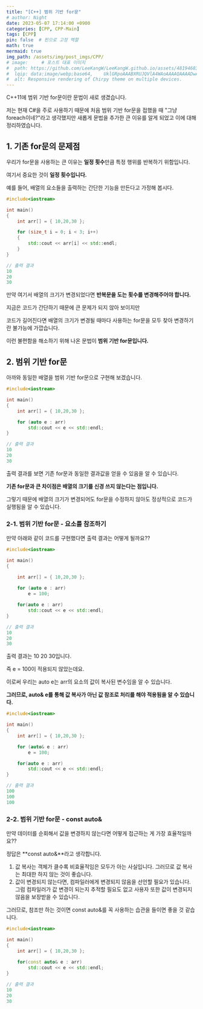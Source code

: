 ```yaml
---
title: "[C++] 범위 기반 for문"
# author: Night
date: 2023-05-07 17:14:00 +0900
categories: [CPP, CPP-Main]
tags: [CPP]
pin: false  # 핀으로 고정 역할
math: true
mermaid: true
img_path: /assets/img/post_imgs/CPP/
# image:     # 포스트 대표 이미지
#  path: https://github.com/LeeKangW/LeeKangW.github.io/assets/48194683/7e5b8251-2544-4eea-b702-ad59aa404e9e
#  lqip: data:image/webp;base64,    UklGRpoAAABXRUJQVlA4WAoAAAAQAAAADwAABwAAQUxQSDIAAAARL0AmbZurmr57yyIiqE8oiG0bejIYEQTgqiDA9vqnsUSI6H+oAERp2HZ65qP/VIAWAFZQOCBCAAAA8AEAnQEqEAAIAAVAfCWkAALp8sF8rgRgAP7o9FDvMCkMde9PK7euH5M1m6VWoDXf2FkP3BqV0ZYbO6NA/VFIAAAA
#  alt: Responsive rendering of Chirpy theme on multiple devices.
---
```


C++11에 범위 기반 for문이란 문법이 새로 생겼습니다.

저는 현재 C#을 주로 사용하기 때문에 처음 범위 기반 for문을 접했을 때 "그냥 foreach이네?"라고 생각했지만 새롭게 문법을 추가한 큰 이유를 알게 되었고 이에 대해 정리하였습니다.

## 1\. 기존 for문의 문제점

우리가 for문을 사용하는 큰 이유는 **일정 횟수**만큼 특정 행위를 반복하기 위함입니다.

여기서 중요한 것이 **일정 횟수입니다.**

예를 들어, 배열의 요소들을 출력하는 간단한 기능을 만든다고 가정해 봅시다.

```cpp
#include<iostream>

int main() 
{
    int arr[] = { 10,20,30 };

    for (size_t i = 0; i < 3; i++)
    {
        std::cout << arr[i] << std::endl;
    }
}

// 출력 결과
10
20
30
```

만약 여기서 배열의 크기가 변경되었다면 **반복문을 도는 횟수를 변경해주어야 합니다.**

지금은 코드가 간단하기 때문에 큰 문제가 되지 않아 보이지만

코드가 길어진다면 배열의 크기가 변경될 때마다 사용하는 for문을 모두 찾아 변경하기란 불가능에 가깝습니다.

이런 불편함을 해소하기 위해 나온 문법이 **범위 기반 for문입니다.**

## 2\. 범위 기반 for문

아까와 동일한 배열을 범위 기반 for문으로 구현해 보겠습니다.

```cpp
#include<iostream>

int main() 
{
    int arr[] = { 10,20,30 };

    for (auto e : arr)
        std::cout << e << std::endl;
}

// 출력 결과
10
20
30
```

출력 결과를 보면 기존 for문과 동일한 결과값을 얻을 수 있음을 알 수 있습니다.

**기존 for문과 큰 차이점은 배열의 크기를 신경 쓰지 않는다는 점입니다.**

그렇기 때문에 배열의 크기가 변경되어도 for문을 수정하지 않아도 정상적으로 코드가 실행됨을 알 수 있습니다.

### 2-1. 범위 기반 for문 - 요소를 참조하기

만약 아래와 같이 코드를 구현했다면 출력 결과는 어떻게 될까요??

```cpp
#include<iostream>

int main() 
{

	int arr[] = { 10,20,30 };
	
	for (auto e : arr)
		e = 100;

	for(auto e : arr)
		std::cout << e << std::endl;
}

// 출력 결과
10
20
30
```

출력 결과는 10 20 30입니다.

즉 e = 100이 적용되지 않았는데요.

이로써 우리는 auto e는 arr의 요소의 값이 복사된 변수임을 알 수 있습니다.

**그러므로, auto& e를 통해 값 복사가 아닌 값 참조로 처리를 해야 적용됨을 알 수 있습니다.**

```cpp
#include<iostream>

int main() 
{
    int arr[] = { 10,20,30 };

    for (auto& e : arr)
        e = 100;

    for(auto e : arr)
        std::cout << e << std::endl;
}

// 출력 결과
100
100
100
```

### 2-2. 범위 기반 for문 - const auto&

만약 데이터를 순회해서 값을 변경하지 않는다면 어떻게 접근하는 게 가장 효율적일까요??

정답은 **const auto&**라고 생각합니다.

1.  값 복사는 객체가 클수록 비효율적임은 모두가 아는 사실입니다. 그러므로 값 복사는 최대한 하지 않는 것이 좋습니다.
2.  값이 변경되지 않는다면, 컴파일러에게 변경되지 않음을 선언할 필요가 있습니다.  
    그럼 컴파일러가 값 변경이 되는지 추적할 필요도 없고 사용자 또한 값이 변경되지 않음을 보장받을 수 있습니다.

그러므로, 참조만 하는 것이면 const auto&를 꼭 사용하는 습관을 들이면 좋을 것 같습니다.

```cpp
#include<iostream>

int main() 
{
	int arr[] = { 10,20,30 };
	
	for(const auto& e : arr)
		std::cout << e << std::endl;
}

// 출력 결과
10
20
30
```